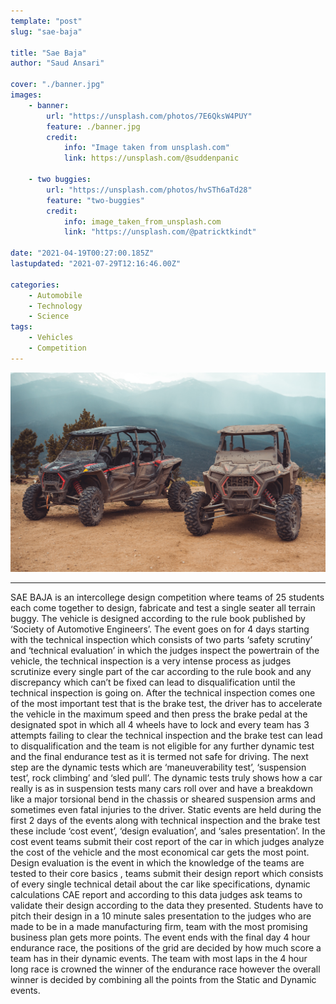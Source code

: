 ```yaml
---
template: "post"
slug: "sae-baja"

title: "Sae Baja"
author: "Saud Ansari"

cover: "./banner.jpg"
images:
    - banner:
        url: "https://unsplash.com/photos/7E6QksW4PUY"
        feature: ./banner.jpg
        credit:
            info: "Image taken from unsplash.com"
            link: https://unsplash.com/@suddenpanic

    - two buggies:
        url: "https://unsplash.com/photos/hvSTh6aTd28"
        feature: "two-buggies"
        credit: 
            info: image_taken_from_unsplash.com
            link: "https://unsplash.com/@patricktkindt"

date: "2021-04-19T00:27:00.185Z"
lastupdated: "2021-07-29T12:16:46.00Z"

categories: 
    - Automobile
    - Technology
    - Science
tags:
    - Vehicles
    - Competition
---
```


![two buggies](./two-buggies.jpg)

---

SAE BAJA is an intercollege design competition where teams of 25 students each come together to design, fabricate and test a single seater all terrain buggy. The vehicle is designed according to the rule book published by ‘Society of Automotive Engineers’. The event goes on for 4 days starting with the technical inspection which consists of two parts ‘safety scrutiny’ and ‘technical evaluation’ in which the judges inspect the powertrain of the vehicle, the technical inspection is a very intense process as judges scrutinize every single part of the car according to the rule book and any discrepancy which can’t be fixed can lead to disqualification until the technical inspection is going on. After the technical inspection comes one of the most important test that is the brake test, the driver has to accelerate the vehicle in the maximum speed and then press the brake pedal at the designated spot in which all 4 wheels have to lock and every team has 3 attempts failing to clear the technical inspection and the brake test can lead to disqualification and the team is not eligible for any further dynamic test and the final endurance test as it is termed not safe for driving. 
The next step are the dynamic tests which are ‘maneuverability test’, ‘suspension test’, rock climbing’ and ‘sled pull’. The dynamic tests truly shows how a car really is as in suspension tests many cars roll over and have a breakdown like a major torsional bend in the chassis or sheared suspension arms and sometimes even fatal injuries to the driver. 
Static events are held during the first 2 days of the events along with technical inspection and the brake test these include ‘cost event’, ‘design evaluation’, and ‘sales presentation’. In the cost event teams submit their cost report of the car in which judges analyze the cost of the vehicle and the most economical car gets the most point. Design evaluation is the event in which the knowledge of the teams are tested to their core basics , teams submit their design report which consists of every single technical detail about the car like specifications, dynamic calculations CAE report and according to this data judges ask teams to validate their design according to the data they presented. Students have to pitch their design in a 10 minute sales presentation to the judges who are made to be in a made manufacturing firm, team with the most promising business plan gets more points.
The event ends with the final day 4 hour endurance race, the positions of the grid are decided by how much score a team has in their dynamic events. The team with most laps in the 4 hour long race is crowned the winner of the endurance race however the overall winner is decided by combining all the points from the Static and Dynamic events.


